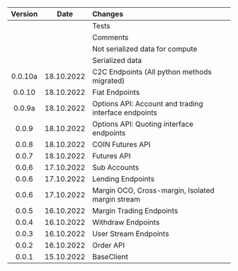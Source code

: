 
| Version |    Date    | Changes                                              |
|:-------:|:----------:|:-----------------------------------------------------|
|         |            | Tests                                                |
|         |            | Comments                                             |
|         |            | Not serialized data for compute                      |
|         |            | Serialized data                                      |
| 0.0.10a | 18.10.2022 | C2C Endpoints  (All python methods migrated)         |
| 0.0.10  | 18.10.2022 | Fiat Endpoints                                       |
| 0.0.9a  | 18.10.2022 | Options API: Account and trading interface endpoints |
|  0.0.9  | 18.10.2022 | Options API: Quoting interface endpoints             |
|  0.0.8  | 18.10.2022 | COIN Futures API                                     |
|  0.0.7  | 18.10.2022 | Futures API                                          |
|  0.0.6  | 17.10.2022 | Sub Accounts                                         |
|  0.0.6  | 17.10.2022 | Lending Endpoints                                    |
|  0.0.6  | 17.10.2022 | Margin OCO, Cross-margin, Isolated margin stream     |
|  0.0.5  | 16.10.2022 | Margin Trading Endpoints                             |
|  0.0.4  | 16.10.2022 | Withdraw Endpoints                                   |
|  0.0.3  | 16.10.2022 | User Stream Endpoints                                |
|  0.0.2  | 16.10.2022 | Order API                                            |
|  0.0.1  | 15.10.2022 | BaseClient                                           |

